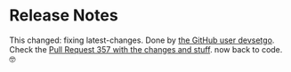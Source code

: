 # Release Notes

This changed: fixing latest-changes. Done by [the GitHub user devsetgo](https://github.com/devsetgo). Check the [Pull Request 357 with the changes and stuff](https://github.com/devsetgo/devsetgo_lib/pull/357). now back to code. 🤓

